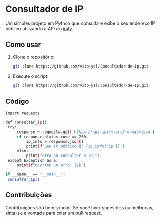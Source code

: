# Consultador de IP

Um simples projeto em Python que consulta e exibe o seu endereço IP público utilizando a API do [ipify](https://www.ipify.org/).

## Como usar

1. Clone o repositório:

   ```bash
   git clone https://github.com/vito-ysl/Consultador-de-Ip.git
   
2. Execute o script:

   ```bash
   git clone https://github.com/vito-ysl/Consultador-de-Ip.git

## Código

   ```bash
  import requests

def consultar_ip():
    try:
        response = requests.get('https://api.ipify.org?format=json')
        if response.status_code == 200:
            ip_info = response.json()
            print(f"Seu IP público é: {ip_info['ip']}")
        else:
            print("Erro ao consultar o IP.")
    except Exception as e:
        print(f"Ocorreu um erro: {e}")

if __name__ == "__main__":
    consultar_ip()

```
## Contribuições
Contribuições são bem-vindas! Se você tiver sugestões ou melhorias, sinta-se à vontade para criar um pull request.


